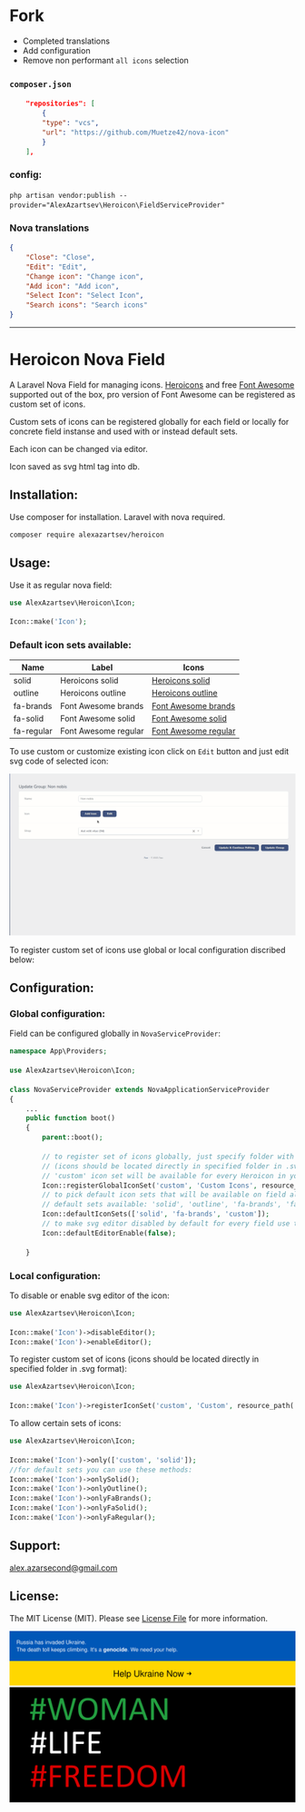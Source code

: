 # Fork

* Completed translations
* Add configuration
* Remove non performant `all icons` selection

### `composer.json`

```json
    "repositories": [
        {
        "type": "vcs",
        "url": "https://github.com/Muetze42/nova-icon"
        }
    ],
```

### config:

`php artisan vendor:publish --provider="AlexAzartsev\Heroicon\FieldServiceProvider"`

### Nova translations

```json
{
    "Close": "Close",
    "Edit": "Edit",
    "Change icon": "Change icon",
    "Add icon": "Add icon",
    "Select Icon": "Select Icon",
    "Search icons": "Search icons"
}
```

---
# Heroicon Nova Field

A Laravel Nova Field for managing icons. [Heroicons](https://heroicons.com/) and free [Font Awesome](https://fontawesome.com/) supported out of the box,
pro version of Font Awesome can be registered as custom set of icons.

Custom sets of icons can be registered globally for each field or locally for concrete field instanse and used with or instead default sets.

Each icon can be changed via editor.

Icon saved as svg html tag into db.

## Installation:

Use composer for installation. Laravel with nova required.

```bash
composer require alexazartsev/heroicon
```

## Usage:

Use it as regular nova field:

```php
use AlexAzartsev\Heroicon\Icon;

Icon::make('Icon');
```
### Default icon sets available:

| Name       | Label                | Icons                                                                                      |
|------------|----------------------|--------------------------------------------------------------------------------------------|
| solid      | Heroicons solid      | [Heroicons solid](https://heroicons.com/)                                                  |
| outline    | Heroicons outline    | [Heroicons outline](https://heroicons.com/)                                                |
| fa-brands  | Font Awesome brands  | [Font Awesome brands](https://fontawesome.com/v5.15/icons?d=gallery&p=2&s=brands&m=free)   |
| fa-solid   | Font Awesome solid   | [Font Awesome solid](https://fontawesome.com/v5.15/icons?d=gallery&p=2&s=solid&m=free)     |
| fa-regular | Font Awesome regular | [Font Awesome regular](https://fontawesome.com/v5.15/icons?d=gallery&p=2&s=regular&m=free) |


To use custom or customize existing icon click on `Edit` button and just edit svg code of selected icon:

<img src="screenshots/heroicon_demo.gif" width="800">


To register custom set of icons use global or local configuration discribed below:

## Configuration:

### Global configuration:

Field can be configured globally in `NovaServiceProvider`:

```php
namespace App\Providers;

use AlexAzartsev\Heroicon\Icon;

class NovaServiceProvider extends NovaApplicationServiceProvider
{
    ...
    public function boot()
    {
        parent::boot();
        
        // to register set of icons globally, just specify folder with svg icons like this:
        // (icons should be located directly in specified folder in .svg format)
        // 'custom' icon set will be available for every Heroicon in your app
        Icon::registerGlobalIconSet('custom', 'Custom Icons', resource_path('img/icons'));
        // to pick default icon sets that will be available on field all over app use this:
        // default sets available: 'solid', 'outline', 'fa-brands', 'fa-regular', 'fa-solid'
        Icon::defaultIconSets(['solid', 'fa-brands', 'custom']);
        // to make svg editor disabled by default for every field use this:
        Icon::defaultEditorEnable(false);

    }
```

### Local configuration:

To disable or enable svg editor of the icon:

```php
use AlexAzartsev\Heroicon\Icon;

Icon::make('Icon')->disableEditor();
Icon::make('Icon')->enableEditor();
```

To register custom set of icons (icons should be located directly in specified folder in .svg format):

```php
use AlexAzartsev\Heroicon\Icon;

Icon::make('Icon')->registerIconSet('custom', 'Custom', resource_path('img/icons'));
```

To allow certain sets of icons:

```php
use AlexAzartsev\Heroicon\Icon;

Icon::make('Icon')->only(['custom', 'solid']);
//for default sets you can use these methods:
Icon::make('Icon')->onlySolid();
Icon::make('Icon')->onlyOutline();
Icon::make('Icon')->onlyFaBrands();
Icon::make('Icon')->onlyFaSolid();
Icon::make('Icon')->onlyFaRegular();
```

## Support:

alex.azarsecond@gmail.com

## License:

The MIT License (MIT). Please see [License File](LICENSE) for more information.

[![Stand With Ukraine](https://raw.githubusercontent.com/vshymanskyy/StandWithUkraine/main/banner2-direct.svg)](https://vshymanskyy.github.io/StandWithUkraine/)
[![Woman. Life. Freedom.](https://raw.githubusercontent.com/Muetze42/Muetze42/2033b219c6cce0cb656c34da5246434c27919bcd/files/iran-banner-big.svg)](https://linktr.ee/CurrentPetitionsFreeIran)
